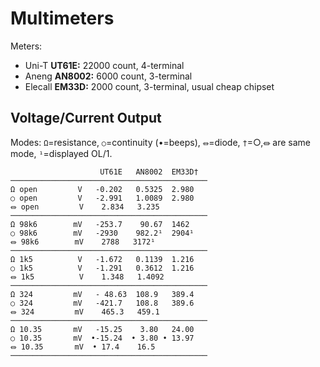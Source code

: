 Multimeters
===========

Meters:
- Uni-T __UT61E:__ 22000 count, 4-terminal
- Aneng __AN8002:__ 6000 count, 3-terminal
- Elecall __EM33D:__ 2000 count, 3-terminal, usual cheap chipset


Voltage/Current Output
----------------------

Modes: `Ω`=resistance, `○`=continuity (•=beeps), `⏛`=diode,
       `†`=○,⏛ are same mode, `¹`=displayed OL/1.

                        UT61E   AN8002  EM33D†
    ────────────────────────────────────────────
    Ω open         V   -0.202   0.5325  2.980
    ○ open         V   -2.991   1.0089  2.980
    ⏛ open         V    2.834   3.235
    ────────────────────────────────────────────
    Ω 98k6        mV   -253.7    90.67  1462
    ○ 98k6        mV   -2930    982.2¹  2904¹
    ⏛ 98k6        mV    2788   3172¹
    ────────────────────────────────────────────
    Ω 1k5          V   -1.672   0.1139  1.216
    ○ 1k5          V   -1.291   0.3612  1.216
    ⏛ 1k5          V    1.348   1.4092
    ────────────────────────────────────────────
    Ω 324         mV   - 48.63  108.9   389.4
    ○ 324         mV   -421.7   108.8   389.6
    ⏛ 324         mV    465.3   459.1
    ────────────────────────────────────────────
    Ω 10.35       mV   -15.25    3.80   24.00
    ○ 10.35       mV  •-15.24  • 3.80 • 13.97
    ⏛ 10.35       mV  • 17.4    16.5
    ────────────────────────────────────────────
